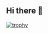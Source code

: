 ## Hi there 👋

[![trophy](https://github-profile-trophy.vercel.app/?username=Eirikalv1&theme=onedark)](https://github.com/ryo-ma/github-profile-trophy)

